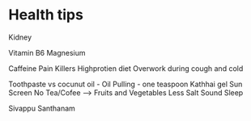 # Health tips
Kidney

Vitamin B6 
Magnesium

Caffeine
Pain Killers
Highprotien diet
Overwork during cough and cold


Toothpaste vs cocunut oil - Oil Pulling - one teaspoon
Kathhai gel
Sun Screen
No Tea/Cofee --> Fruits and Vegetables
Less Salt
Sound Sleep

Sivappu Santhanam
